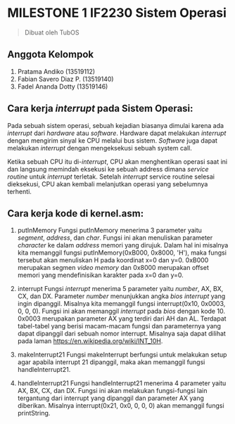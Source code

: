 # MILESTONE 1 IF2230 Sistem Operasi
> Dibuat oleh TubOS
## Anggota Kelompok
1. Pratama Andiko           (13519112)  
2. Fabian Savero Diaz P.    (13519140)  
3. Fadel Ananda Dotty       (13519146)  

## Cara kerja *interrupt* pada Sistem Operasi:  
Pada sebuah sistem operasi, sebuah kejadian biasanya dimulai karena ada *interrupt*
dari *hardware* atau *software*. Hardware dapat melakukan *interrupt* dengan mengirim sinyal ke CPU
melalui bus sistem. *Software* juga dapat melakukan *interrupt* dengan mengeksekusi sebuah system call.

Ketika sebuah CPU itu di-*interrupt*, CPU akan menghentikan operasi saat ini dan langsung memindah eksekusi 
ke sebuah address dimana *service routine* untuk *interrupt* terletak. Setelah *interrupt* service routine selesai dieksekusi, CPU akan kembali melanjutkan operasi yang sebelumnya terhenti.

## Cara kerja kode di kernel.asm:
1. putInMemory
Fungsi putInMemory menerima 3 parameter yaitu *segment*, *address*, dan *char*. Fungsi ini akan menuliskan parameter *character* ke dalam *address* memori yang dirujuk. Dalam hal ini misalnya kita memanggil fungsi putInMemory(0xB000, 0x8000, 'H'), maka fungsi tersebut akan menuliskan H pada koordinat x=0 dan y=0. 0xB000 merupakan segmen *video memory* dan 0x8000 merupakan offset memori yang mendefinisikan karakter pada x=0 dan y=0.

2. interrupt
Fungsi *interrupt* menerima 5 parameter yaitu *number*, AX, BX, CX, dan DX. Parameter *number* menunjukkan angka *bios interrupt* yang ingin dipanggil. Misalnya kita memanggil fungsi interrupt(0x10, 0x0003, 0, 0, 0). Fungsi ini akan memanggil *interrupt* pada *bios* dengan kode 10. 0x0003 merupakan parameter AX yang terdiri dari AH dan AL. Terdapat tabel-tabel yang berisi macam-macam fungsi dan parameternya yang dapat dipanggil dari sebuah nomor interrupt. Misalnya saja dapat dilihat pada laman https://en.wikipedia.org/wiki/INT_10H.

3. makeInterrupt21
Fungsi makeInterrupt berfungsi untuk melakukan setup agar apabila interrupt 21 dipanggil, maka akan memanggil fungsi handleInterrupt21.

4. handleInterrupt21
Fungsi handleInterrupt21 menerima 4 parameter yaitu AX, BX, CX, dan DX. Fungsi ini akan melakukan fungsi-fungsi lain tergantung dari interrupt yang dipanggil dan parameter AX yang diberikan. Misalnya interrupt(0x21, 0x0, 0, 0, 0) akan memanggil fungsi printString.